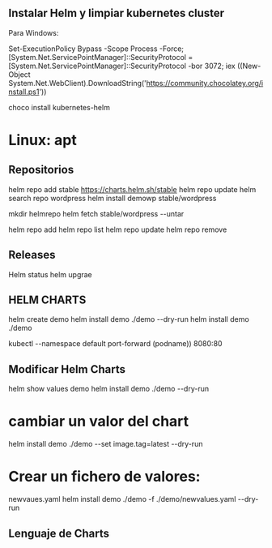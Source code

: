 ## Instalar Helm y limpiar kubernetes cluster

Para Windows:

Set-ExecutionPolicy Bypass -Scope Process -Force; [System.Net.ServicePointManager]::SecurityProtocol = [System.Net.ServicePointManager]::SecurityProtocol -bor 3072; iex ((New-Object System.Net.WebClient).DownloadString('https://community.chocolatey.org/install.ps1'))

choco install kubernetes-helm

# Linux: apt

## Repositorios
helm repo add stable https://charts.helm.sh/stable
helm repo update
helm search repo wordpress
helm install demowp stable/wordpress

mkdir helmrepo
 helm fetch stable/wordpress --untar

 helm repo add
 helm repo list
 helm repo update
 helm repo remove

 ## Releases

 Helm status
 helm upgrae

 ## HELM CHARTS
 helm create demo
 helm install demo ./demo --dry-run
 helm install demo ./demo 

kubectl --namespace default port-forward (podname)) 8080:80 

## Modificar Helm Charts
helm show values demo
helm install demo ./demo --dry-run
# cambiar un valor del chart
helm install demo ./demo --set image.tag=latest --dry-run
# Crear un fichero de valores:
newvaues.yaml
 helm install demo ./demo -f ./demo/newvalues.yaml --dry-run

 ## Lenguaje de Charts

